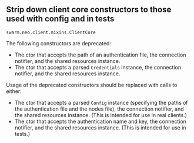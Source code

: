 ## Strip down client core constructors to those used with config and in tests

`swarm.neo.client.mixins.ClientCore`

The following constructors are deprecated:
* The ctor that accepts the path of an authentication file, the connection
  notifier, and the shared resources instance.
* The ctor that accepts a parsed `Credentials` instance, the connection
  notifier, and the shared resources instance.

Usage of the deprecated constructors should be replaced with calls to either:
* The ctor that accepts a parsed `Config` instance (specifying the paths of the
  authentication file and the nodes file), the connection
  notifier, and the shared resources instance. (This is intended for use in real
  clients.)
* The ctor that accepts the authentication name and key, the connection
  notifier, and the shared resources instance. (This is intended for use in
  tests.)

